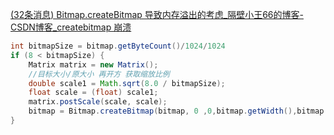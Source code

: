 [(32条消息) Bitmap.createBitmap 导致内存溢出的考虑_隔壁小王66的博客-CSDN博客_createbitmap 崩溃](https://blog.csdn.net/qq_16131393/article/details/103458663)

```java
int bitmapSize = bitmap.getByteCount()/1024/1024
if (8 < bitmapSize) {
    Matrix matrix = new Matrix();
    //目标大小/原大小 再开方 获取缩放比例
    double scale1 = Math.sqrt(8.0 / bitmapSize);
    float scale = (float) scale1;
    matrix.postScale(scale, scale);
    bitmap = Bitmap.createBitmap(bitmap, 0 ,0,bitmap.getWidth(),bitmap.getHeight(),matrix,true);
}
```